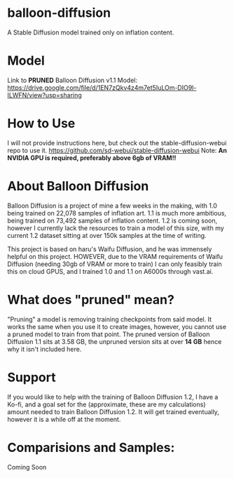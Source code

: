 # balloon-diffusion
A Stable Diffusion model trained only on inflation content.

# Model
Link to **PRUNED** Balloon Diffusion v1.1 Model:
https://drive.google.com/file/d/1EN7zQkv4z4m7et5IuLOm-DIO9l-ILWFN/view?usp=sharing

# How to Use
I will not provide instructions here, but check out the stable-diffusion-webui repo to use it.
https://github.com/sd-webui/stable-diffusion-webui
Note: **An NVIDIA GPU is required, preferably above 6gb of VRAM!!**

# About Balloon Diffusion
Balloon Diffusion is a project of mine a few weeks in the making, with 1.0 being trained on 22,078 samples of inflation art.
1.1 is much more ambitious, being trained on 73,492 samples of inflation content.
1.2 is coming soon, however I currently lack the resources to train a model of this size, with my current 1.2 dataset sitting at over 150k samples at the time of writing.

This project is based on haru's Waifu Diffusion, and he was immensely helpful on this project.
HOWEVER, due to the VRAM requirements of Waifu Diffusion (needing 30gb of VRAM or more to train) I can only feasibly train this on cloud GPUS, and I trained 1.0 and 1.1 on A6000s through vast.ai.

# What does "pruned" mean?
"Pruning" a model is removing training checkpoints from said model. It works the same when you use it to create images, however, you cannot use a pruned model to train from that point. The pruned version of Balloon Diffusion 1.1 sits at 3.58 GB, the unpruned version sits at over **14 GB** hence why it isn't included here.

# Support
If you would like to help with the training of Balloon Diffusion 1.2, I have a Ko-fi, and a goal set for the (approximate, these are my calculations) amount needed to train Balloon Diffusion 1.2. It will get trained eventually, however it is a while off at the moment.

# Comparisions and Samples:
Coming Soon
